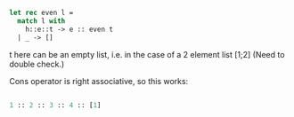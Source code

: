```ocaml
let rec even l = 
  match l with 
    h::e::t -> e :: even t 
  | _ -> []

```
  t here can be an empty list, i.e. in the case of a 2 element list [1;2]
  (Need to double check.)

Cons operator is right associative, so this works: 
```ocaml

1 :: 2 :: 3 :: 4 :: [1]

```